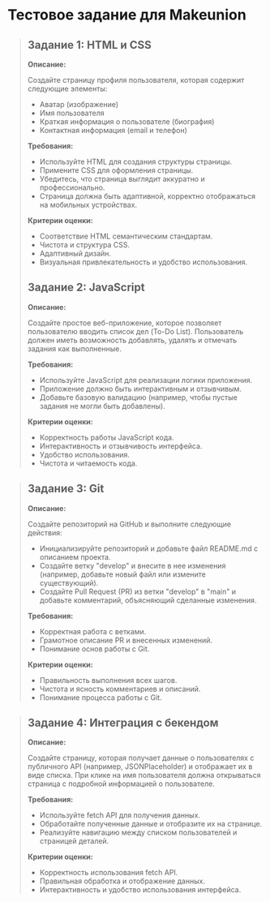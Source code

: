 # Тестовое задание для Makeunion

> ## Задание 1: HTML и CSS
> 
> **Описание:**
> 
> Создайте страницу профиля пользователя, которая содержит следующие элементы:
> - Аватар (изображение)
> - Имя пользователя
> - Краткая информация о пользователе (биография)
> - Контактная информация (email и телефон)
> 
> **Требования:**
> 
> - Используйте HTML для создания структуры страницы.
> - Примените CSS для оформления страницы.
> - Убедитесь, что страница выглядит аккуратно и профессионально.
> - Страница должна быть адаптивной, корректно отображаться на мобильных устройствах.
> 
> **Критерии оценки:**
>   
> - Соответствие HTML семантическим стандартам.
> - Чистота и структура CSS.
> - Адаптивный дизайн.
> - Визуальная привлекательность и удобство использования.
>   
> ## Задание 2: JavaScript
> 
> **Описание:**
> 
> Создайте простое веб-приложение, которое позволяет пользователю вводить список дел (To-Do List). Пользователь должен иметь возможность добавлять, удалять и отмечать задания как выполненные.
> 
> **Требования:**
> 
> - Используйте JavaScript для реализации логики приложения.
> - Приложение должно быть интерактивным и отзывчивым.
> - Добавьте базовую валидацию (например, чтобы пустые задания не могли быть добавлены).
>   
> **Критерии оценки:**
> - Корректность работы JavaScript кода.
> - Интерактивность и отзывчивость интерфейса.
> - Удобство использования.
> - Чистота и читаемость кода.

> ## Задание 3: Git
> 
> **Описание:**
> 
> Создайте репозиторий на GitHub и выполните следующие действия:
> - Инициализируйте репозиторий и добавьте файл README.md с описанием проекта.
> - Создайте ветку "develop" и внесите в нее изменения (например, добавьте новый файл или измените существующий).
> - Создайте Pull Request (PR) из ветки "develop" в "main" и добавьте комментарий, объясняющий сделанные изменения.
> 
> **Требования:**
>   
> - Корректная работа с ветками.
> - Грамотное описание PR и внесенных изменений.
> - Понимание основ работы с Git.
> 
> **Критерии оценки:**
>   
> - Правильность выполнения всех шагов.
> - Чистота и ясность комментариев и описаний.
> - Понимание процесса работы с Git.

> ## Задание 4: Интеграция с бекендом
> 
> **Описание:**
> 
> Создайте страницу, которая получает данные о пользователях с публичного API (например, JSONPlaceholder) и отображает их в виде списка. При клике на имя пользователя должна открываться страница с подробной информацией о пользователе.
> 
> **Требования:**
> 
> - Используйте fetch API для получения данных.
> - Обработайте полученные данные и отобразите их на странице.
> - Реализуйте навигацию между списком пользователей и страницей деталей.
>
> **Критерии оценки:**
> 
> - Корректность использования fetch API.
> - Правильная обработка и отображение данных.
> - Интерактивность и удобство использования интерфейса.
